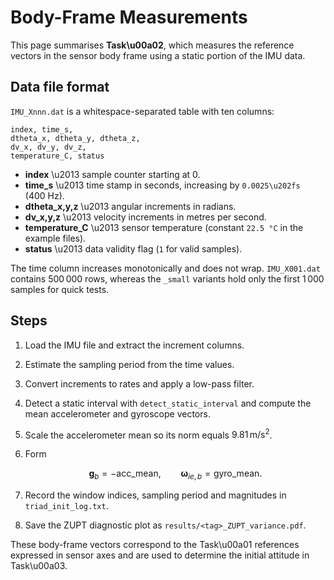 # Body-Frame Measurements

This page summarises **Task\u00a02**, which measures the reference vectors in the sensor body frame using a static portion of the IMU data.

## Data file format

`IMU_Xnnn.dat` is a whitespace-separated table with ten columns:

```text
index, time_s,
dtheta_x, dtheta_y, dtheta_z,
dv_x, dv_y, dv_z,
temperature_C, status
```

* **index** \u2013 sample counter starting at 0.
* **time_s** \u2013 time stamp in seconds, increasing by `0.0025\u202fs` (400 Hz).
* **dtheta_x,y,z** \u2013 angular increments in radians.
* **dv_x,y,z** \u2013 velocity increments in metres per second.
* **temperature_C** \u2013 sensor temperature (constant `22.5 °C` in the example files).
* **status** \u2013 data validity flag (`1` for valid samples).

The time column increases monotonically and does not wrap. `IMU_X001.dat` contains 500 000 rows, whereas the `_small` variants hold only the first 1 000 samples for quick tests.

## Steps

1. Load the IMU file and extract the increment columns.
2. Estimate the sampling period from the time values.
3. Convert increments to rates and apply a low-pass filter.
4. Detect a static interval with `detect_static_interval` and compute the mean accelerometer and gyroscope vectors.
5. Scale the accelerometer mean so its norm equals $9.81\,\mathrm{m/s^2}$.
6. Form

   $$
   \mathbf{g}_b = -\text{acc\_mean},\qquad
   \boldsymbol{\omega}_{ie,b} = \text{gyro\_mean}.
   $$
7. Record the window indices, sampling period and magnitudes in `triad_init_log.txt`.
8. Save the ZUPT diagnostic plot as `results/<tag>_ZUPT_variance.pdf`.

These body-frame vectors correspond to the Task\u00a01 references expressed in sensor axes and are used to determine the initial attitude in Task\u00a03.
